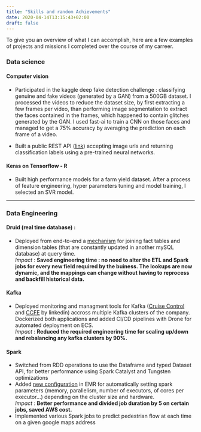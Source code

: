 ```yaml
---
title: "Skills and random Achievements"
date: 2020-04-14T13:15:43+02:00
draft: false
---
```



To give you an overview of what I can accomplish, here are a few examples of projects and missions I completed over the course of my carreer.


### Data science

#### Computer vision
- Participated in the kaggle deep fake detection challenge : classifying genuine and fake videos (generated by a GAN) from a 500GB dataset. I processed the videos to reduce the dataset size, by first extracting a few frames per video, than performing image segmentation to extract the faces contained in the frames, which happened to contain glitches generated by the GAN. I used fast-ai to train a CNN on those faces and managed to get a 75% accuracy by averaging the prediction on each frame of a video.

- Built a public REST API ([link](../restnet50-classification-rest-api/)) accepting image urls and returning classification labels using a pre-trained neural networks.

#### Keras on Tensorflow - R
- Built high performance models for a farm yield dataset. After a process of feature engineering, hyper parameters tuning and model training, I selected an SVR model.

--- 

### Data Engineering

#### Druid (real time database) : 
- Deployed from end-to-end a [mechanism](https://druid.apache.org/docs/latest/development/extensions-core/lookups-cached-global.html) for joining fact tables and dimension tables (that are constantly updated in another mySQL database) at query time.  
*Impact* : __Saved engineering time : no need to alter the ETL and Spark jobs for every new field required by the buiness. The lookups are now dynamic, and the mappings can change without having to reprocess and backfill historical data.__

#### Kafka
- Deployed monitoring and managment tools for Kafka ([Cruise Control](https://github.com/linkedin/cruise-control) and [CCFE](https://github.com/linkedin/cruise-control-ui) by linkedin) accross multiple Kafka clusters of the company. Dockerized both applications and added CI/CD pipelines with Drone for automated deployment on ECS.  
*Impact* : __Reduced the required engineering time for scaling up/down and rebalancing any kafka clusters by 90%.__

#### Spark
- Switched from RDD operations to use the Dataframe and typed Dataset API, for better performance using Spark Catalyst and Tungsten optimizations
- Added [new configuration](https://docs.aws.amazon.com/emr/latest/ReleaseGuide/emr-spark-configure.html#emr-spark-maximizeresourceallocation) in EMR for automatically setting spark parameters (memory, parallelism, number of executors, of cores per executor...) depending on the cluster size and hardware.  
*Impact* : __Better performance and divided job duration by 5 on certain jobs, saved AWS cost.__
- Implemented various Spark jobs to predict pedestrian flow at each time on a given google maps address